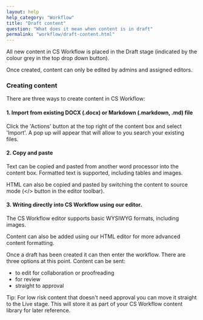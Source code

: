 ```yaml
---
layout: help
help_category: "Workflow"
title: "Draft content"
question: "What does it mean when content is in draft"
permalink: "workflow/draft-content.html"
---
```


All new content in CS Workflow is placed in the Draft stage (indicated
by the colour grey in the top drop down button).

Once created, content can only be edited by admins and assigned editors.

### Creating content

There are three ways to create content in CS Workflow:


#### 1\. Import from existing DOCX (.docx) or Markdown (.markdown, .md) file

Click the \'Actions\' button at the top right of the content box and
select \'Import\'. A pop up will appear that will allow to you search
your existing files.


#### 2\. Copy and paste

Text can be copied and pasted from another word processor into the
content box. Formatted text is supported, including tables and images.

HTML can also be copied and pasted by switching the content to source
mode (&lt;/&gt; button in the editor toolbar).


#### 3\. Writing directly into CS Workflow using our editor.

The CS Workflow editor supports basic WYSIWYG formats, including images.

Content can also be added using our HTML editor for more advanced
content formatting.

Once a draft has been created it can then enter the workflow. There are
three options at this point. Content can be sent:

* to edit for collaboration or proofreading
* for review
* straight to approval

Tip: For low risk content that doesn\'t need approval you can move it
straight to the Live stage. This will store it as part of your CS
Workflow content library for later reference.